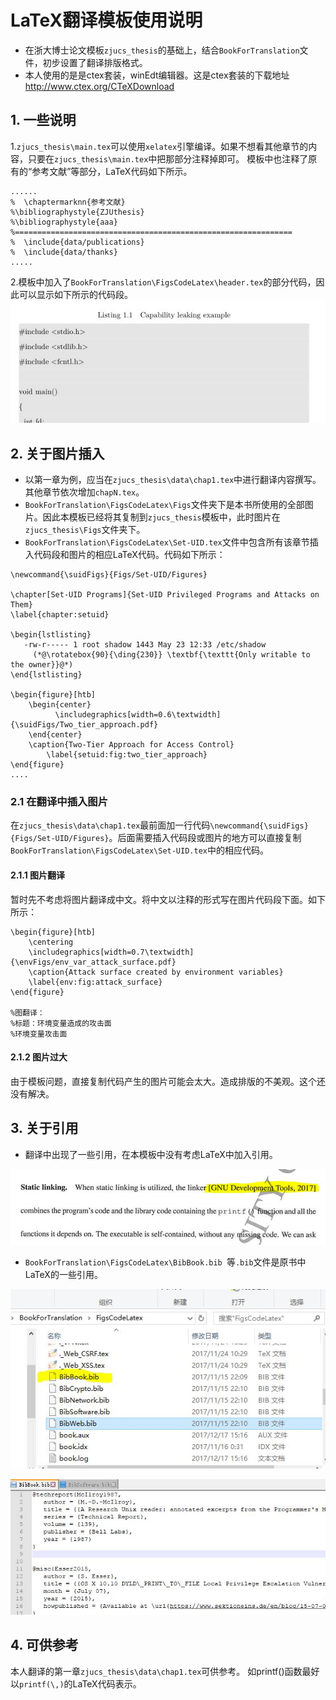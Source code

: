 # LaTeX翻译模板使用说明
* 在浙大博士论文模板```zjucs_thesis```的基础上，结合```BookForTranslation```文件，初步设置了翻译排版格式。 
* 本人使用的是是ctex套装，winEdt编辑器。这是ctex套装的下载地址 http://www.ctex.org/CTeXDownload
## 1. 一些说明
1.```zjucs_thesis\main.tex```可以使用```xelatex```引擎编译。如果不想看其他章节的内容，只要在```zjucs_thesis\main.tex```中把那部分注释掉即可。
模板中也注释了原有的“参考文献”等部分，LaTeX代码如下所示。
```
......
%  \chaptermarknn{参考文献}
%\bibliographystyle{ZJUthesis}
%\bibliographystyle{aaa}
%==============================================================
%  \include{data/publications}
%  \include{data/thanks} 
.....
```

2.模板中加入了```BookForTranslation\FigsCodeLatex\header.tex```的部分代码，因此可以显示如下所示的代码段。
![](picture/listing.JPG)

## 2. 关于图片插入
* 以第一章为例，应当在```zjucs_thesis\data\chap1.tex```中进行翻译内容撰写。其他章节依次增加```chapN.tex```。
* ```BookForTranslation\FigsCodeLatex\Figs```文件夹下是本书所使用的全部图片。因此本模板已经将其复制到```zjucs_thesis```模板中，此时图片在```zjucs_thesis\Figs```文件夹下。
* ```BookForTranslation\FigsCodeLatex\Set-UID.tex```文件中包含所有该章节插入代码段和图片的相应LaTeX代码。代码如下所示：

```
\newcommand{\suidFigs}{Figs/Set-UID/Figures}

\chapter[Set-UID Programs]{Set-UID Privileged Programs and Attacks on Them}
\label{chapter:setuid}

\begin{lstlisting}
   -rw-r----- 1 root shadow 1443 May 23 12:33 /etc/shadow
     (*@\rotatebox{90}{\ding{230}} \textbf{\texttt{Only writable to the owner}}@*)
\end{lstlisting}

\begin{figure}[htb]
	\begin{center}
          \includegraphics[width=0.6\textwidth]{\suidFigs/Two_tier_approach.pdf}
	\end{center}
	\caption{Two-Tier Approach for Access Control}
        \label{setuid:fig:two_tier_approach}
\end{figure}
....
```
### 2.1 在翻译中插入图片
在```zjucs_thesis\data\chap1.tex```最前面加一行代码```\newcommand{\suidFigs}{Figs/Set-UID/Figures}```。后面需要插入代码段或图片的地方可以直接复制```BookForTranslation\FigsCodeLatex\Set-UID.tex```中的相应代码。
#### 2.1.1 图片翻译
暂时先不考虑将图片翻译成中文。将中文以注释的形式写在图片代码段下面。如下所示：
```
\begin{figure}[htb]
	\centering
	\includegraphics[width=0.7\textwidth]{\envFigs/env_var_attack_surface.pdf}
	\caption{Attack surface created by environment variables}
	\label{env:fig:attack_surface}
\end{figure}

%图翻译：
%标题：环境变量造成的攻击面
%环境变量攻击面
```
#### 2.1.2 图片过大
由于模板问题，直接复制代码产生的图片可能会太大。造成排版的不美观。这个还没有解决。
## 3. 关于引用
* 翻译中出现了一些引用，在本模板中没有考虑LaTeX中加入引用。

![](picture/ref.JPG)

* ```BookForTranslation\FigsCodeLatex\BibBook.bib ```等```.bib```文件是原书中LaTeX的一些引用。

![](picture/ref2.JPG)


![](picture/ref3.JPG)

## 4. 可供参考
本人翻译的第一章```zjucs_thesis\data\chap1.tex```可供参考。
如printf()函数最好以```printf(\,)```的LaTeX代码表示。


